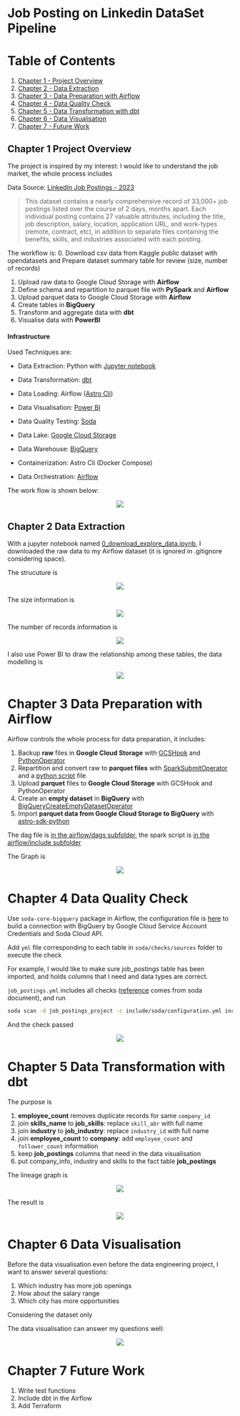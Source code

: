# Job Posting on Linkedin DataSet Pipeline

# Table of Contents
1. [Chapter 1 - Project Overview](#ch1)
2. [Chapter 2 - Data Extraction](#ch2)
3. [Chapter 3 - Data Preparation with Airflow](#ch3)
4. [Chapter 4 - Data Quality Check](#ch4)
5. [Chapter 5 - Data Transformation with dbt](#ch5)
6. [Chapter 6 - Data Visualisation](#ch6)
7. [Chapter 7 - Future Work](#ch7)



<a id = "ch1"></a>
## Chapter 1 Project Overview

The project is inspired by my interest: I would like to understand the job market, the whole process includes 

Data Source: [LinkedIn Job Postings - 2023](https://www.kaggle.com/datasets/arshkon/linkedin-job-postings/data)

>This dataset contains a nearly comprehensive record of 33,000+ job postings listed over the course of 2 days, months apart. Each individual posting contains 27 valuable attributes, including the title, job description, salary, location, application URL, and work-types (remote, contract, etc), in addition to separate files containing the benefits, skills, and industries associated with each posting.

The workflow is:
 0. Download csv data from Kaggle public dataset with opendatasets and Prepare dataset summary table for review (size, number of records)
 1. Upload raw data to Google Cloud Storage with **Airflow**
 2. Define schema and repartition to parquet file with **PySpark** and **Airflow**
 3. Upload parquet data to Google Cloud Storage with **Airflow**
 4. Create tables in **BigQuery**
 5. Transform and aggregate data with **dbt**
 6. Visualise data with **PowerBI**

#### Infrastructure
Used Techniques are:
 - Data Extraction: Python with [Jupyter notebook](https://jupyter.org/)
 - Data Transformation: [dbt](https://www.getdbt.com/product/what-is-dbt)
 - Data Loading: Airflow ([Astro Cli](https://docs.astronomer.io/astro/cli/overview))
 - Data Visualisation: [Power BI](https://www.microsoft.com/en-us/power-platform/products/power-bi)
 - Data Quality Testing: [Soda](https://www.soda.io/?utm_term=soda%20data%20quality&utm_campaign=&utm_source=adwords&utm_medium=ppc&hsa_acc=9734402249&hsa_cam=19663086904&hsa_grp=151658181571&hsa_ad=659050502295&hsa_src=g&hsa_tgt=kwd-793572416606&hsa_kw=soda%20data%20quality&hsa_mt=e&hsa_net=adwords&hsa_ver=3&gad_source=1&gclid=CjwKCAjwtqmwBhBVEiwAL-WAYdyrcpcGT1nQalZtOU7g9myUQfOzV84V_oNOLQbUgTHvgCLxo_U_qBoCu5gQAvD_BwE)

 - Data Lake: [Google Cloud Storage](https://cloud.google.com/storage?hl=en)
 - Data Warehouse: [BigQuery](https://cloud.google.com/bigquery/docs/introduction)

 - Containerization: Astro Cli (Docker Compose)
 - Data Orchestration: [Airflow](https://airflow.apache.org/)


The work flow is shown below:
<p align = "center">
  <img src="./image/tech_summary.png">
  </p>


<a id = "ch2"></a>
 ## Chapter 2 Data Extraction
 
 With a jupyter notebook named [0_download_explore_data.ipynb](./0_download_explore_data.ipynb), I downloaded the raw data to my Airflow dataset (it is ignored in .gitignore considering space).

 The strucuture is <p align = "center">
  <img src="./image/1_tree.png">
  </p>
 The size information is <p align = "center">
  <img src="./image/2_size.png">
  </p>
 The number of records information is <p align = "center">
  <img src="./image/3_records.png">
  </p>

I also use Power BI to draw the relationship among these tables, the data modelling is <p align = "center">
  <img src="./image/4_data_modelling.png">
  </p>

<a id = "ch3"></a>
# Chapter 3 Data Preparation with Airflow

Airflow controls the whole process for data preparation, it includes:
1. Backup **raw** files in **Google Cloud Storage** with [GCSHook](https://airflow.apache.org/docs/apache-airflow-providers-google/stable/_api/airflow/providers/google/cloud/hooks/gcs/index.html) and [PythonOperator](https://airflow.apache.org/docs/apache-airflow/stable/howto/operator/python.html)
2. Repartition and convert raw to **parquet files** with [SparkSubmitOperator](https://registry.astronomer.io/providers/apache-airflow-providers-apache-spark/versions/4.7.1/modules/SparkSubmitHook) and a [python script](./airflow/include/spark_repartition_parquet.py) file
3. Upload **parquet** files to **Google Cloud Storage** with GCSHook and PythonOperator
4. Create an **empty dataset** in **BigQuery** with [BigQueryCreateEmptyDatasetOperator](https://registry.astronomer.io/providers/google/versions/latest/modules/bigquerycreateemptydatasetoperator)
5. Import **parquet data from Google Cloud Storage to BigQuery** with [astro-sdk-python](https://docs.astronomer.io/learn/astro-python-sdk-etl)

The dag file is [in the airflow/dags subfolder](./airflow/dags/data_ingest_gcs.py), the spark script is [in the airflow/include subfolder](./airflow/include/spark_repartition_parquet.py)

The Graph is <p align = "center">
  <img src="./image/5_data_preparation.png">
  </p>

<a id = "ch4"></a>
# Chapter 4 Data Quality Check

Use `soda-core-bigquery` package in Airflow, the configuration file is [here](./airflow/include/soda/configuration.yml) to build a connection with BigQuery by Google Cloud Service Account Credentials and Soda Cloud API.

Add `yml` file corresponding to each table in `soda/checks/sources` folder to execute the check

For example, I would like to make sure job_postings table has been imported, and holds columns that I need and data types are correct.

`job_postings.yml` includes all checks ([reference](https://docs.soda.io/soda/quick-start-sodacl.html) comes from soda document), and run

```bash
soda scan -d job_postings_project -c include/soda/configuration.yml include/soda/checks/sources/job_postings.yml
```

And the check passed
<p align = "center">
  <img src="./image/6_data_quality_check.png">
  </p>


<a id = "ch5"></a>
# Chapter 5 Data Transformation with dbt

The purpose is 
1. **employee_count** removes duplicate records for same `company_id`
2. join **skills_name** to **job_skills**: replace `skill_abr` with full name
3. join **industry** to **job_industry**: replace `industry_id` with full name
4. join **employee_count** to **company**: add `employee_count` and `follower_count` information
5. keep **job_postings** columns that need in the data visualisation
6. put company_info, industry and skills to the fact table **job_postings**

The lineage graph is <p align = "center">
  <img src="./image/7_data_transformation.png">
  </p>

<a id = "ch6"></a>

The result is <p align = "center">
  <img src="./image/7_dbt_results.png">
  </p>


<a id = "ch6"></a>
# Chapter 6 Data Visualisation

Before the data visualisation even before the data engineering project, I want to answer several questions:
1. Which industry has more job openings
2. How about the salary range
3. Which city has more opportunities

Considering the dataset only 

The data visualisation can answer my questions well:
<p align = "center">
  <img src="./image/8_data_viz.png">
  </p>

<a id = "ch7"></a>
# Chapter 7 Future Work

1. Write test functions
2. Include dbt in the Airflow
3. Add Terraform 


